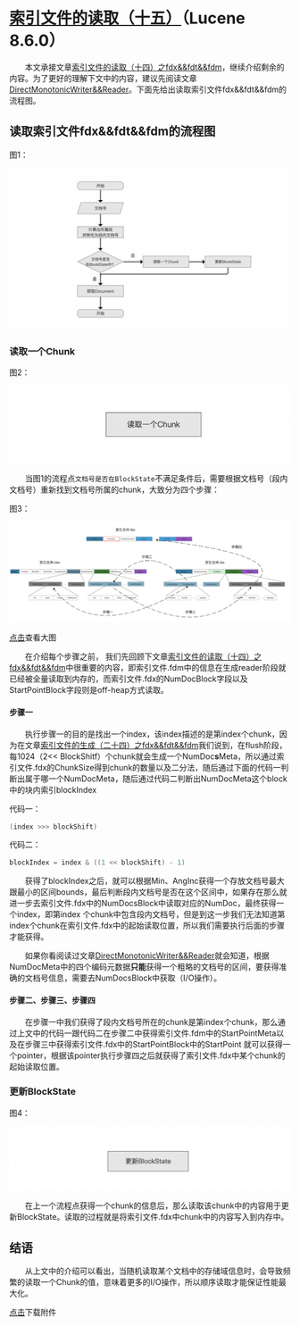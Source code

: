 # [索引文件的读取（十五）](https://www.amazingkoala.com.cn/Lucene/Search/)（Lucene 8.6.0）

&emsp;&emsp;本文承接文章[索引文件的读取（十四）之fdx&&fdt&&fdm](https://www.amazingkoala.com.cn/Lucene/Search/2020/1102/174.html)，继续介绍剩余的内容。为了更好的理解下文中的内容，建议先阅读文章[DirectMonotonicWriter&&Reader](https://www.amazingkoala.com.cn/Lucene/yasuocunchu/2020/1030/173.html)。下面先给出读取索引文件fdx&&fdt&&fdm的流程图。

## 读取索引文件fdx&&fdt&&fdm的流程图

图1：

<img src="索引文件的读取（十五）-image/1.png">

### 读取一个Chunk

图2：

<img src="索引文件的读取（十五）-image/2.png">

&emsp;&emsp;当图1的流程点`文档号是否在BlockState`不满足条件后，需要根据文档号（段内文档号）重新找到文档号所属的chunk，大致分为四个步骤：

图3：

<img src="索引文件的读取（十五）-image/3.png">

[点击]()查看大图

&emsp;&emsp;在介绍每个步骤之前， 我们先回顾下文章[索引文件的读取（十四）之fdx&&fdt&&fdm](https://www.amazingkoala.com.cn/Lucene/Search/2020/1102/174.html)中很重要的内容，即索引文件.fdm中的信息在生成reader阶段就已经被全量读取到内存的，而索引文件.fdx的NumDocBlock字段以及StartPointBlock字段则是off-heap方式读取。

#### 步骤一

&emsp;&emsp;执行步骤一的目的是找出一个index，该index描述的是第index个chunk，因为在文章[索引文件的生成（二十四）之fdx&&fdt&&fdm](https://www.amazingkoala.com.cn/Lucene/Index/2020/1016/171.html)我们说到，在flush阶段，每1024（2<< BlockShitf）个chunk就会生成一个NumDoc**s**Meta，所以通过索引文件.fdx的ChunkSize得到chunk的数量以及二分法，随后通过下面的代码一判断出属于哪一个NumDocMeta，随后通过代码二判断出NumDocMeta这个block中的块内索引blockIndex

代码一：

```java
(index >>> blockShift)
```

代码二：

```java
blockIndex = index & ((1 << blockShift) - 1)
```

&emsp;&emsp;获得了blockIndex之后，就可以根据Min、AngInc获得一个存放文档号最大跟最小的区间bounds，最后判断段内文档号是否在这个区间中，如果存在那么就进一步去索引文件.fdx中的NumDocsBlock中读取对应的NumDoc，最终获得一个index，即第index 个chunk中包含段内文档号，但是到这一步我们无法知道第index个chunk在索引文件.fdx中的起始读取位置，所以我们需要执行后面的步骤才能获得。

&emsp;&emsp;如果你看阅读过文章[DirectMonotonicWriter&&Reader](https://www.amazingkoala.com.cn/Lucene/yasuocunchu/2020/1030/173.html)就会知道，根据NumDocMeta中的四个编码元数据**只能**获得一个粗略的文档号的区间，要获得准确的文档号信息，需要去NumDocsBlock中获取（I/O操作）。

#### 步骤二、步骤三、步骤四

&emsp;&emsp;在步骤一中我们获得了段内文档号所在的chunk是第index个chunk，那么通过上文中的代码一跟代码二在步骤二中获得索引文件.fdm中的StartPointMeta以及在步骤三中获得索引文件.fdx中的StartPointBlock中的StartPoint 就可以获得一个pointer，根据该pointer执行步骤四之后就获得了索引文件.fdx中某个chunk的起始读取位置。

### 更新BlockState

图4：

<img src="索引文件的读取（十五）-image/4.png">

&emsp;&emsp;在上一个流程点获得一个chunk的信息后，那么读取该chunk中的内容用于更新BlockState。读取的过程就是将索引文件.fdx中chunk中的内容写入到内存中。

## 结语

&emsp;&emsp;从上文中的介绍可以看出，当随机读取某个文档中的存储域信息时，会导致频繁的读取一个Chunk的值，意味着更多的I/O操作，所以顺序读取才能保证性能最大化。

[点击](http://www.amazingkoala.com.cn/attachment/Lucene/Search/索引文件的读取（十五）/索引文件的读取（十五）.zip)下载附件